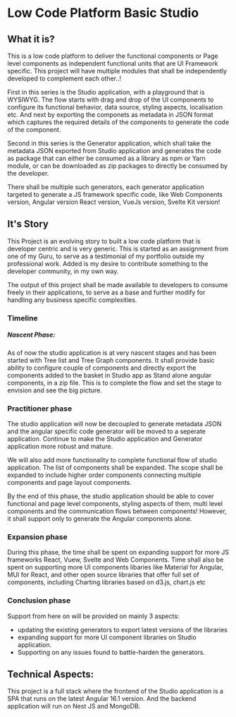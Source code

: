 # Low Code Platform Basic Studio 

## What it is?
This is a low code platform to deliver the functional components or Page level components as independent functional units that are UI Framework specific. This project will have multiple modules that shall be independently developed to complement each other..!

First in this series is the Studio application, with a playground that is WYSIWYG. The flow starts with drag and drop of the UI components to configure its functional behavior, data source, styling aspects, localisation etc. And next by exporting the componets as metadata in JSON format which captures the required details of the components to generate the code of the component.

Second in this series is the Generator application, which shall take the metadata JSON exported from Studio application and generates the code as package that can either be consumed as a library as npm or Yarn module, or can be downloaded as zip packages to directly be consumed by the developer.

There shall be multiple such generators, each generator application targeted to generate a JS framework specific code, like Web Components version, Angular version React version, VueJs version, Svelte Kit version!

## It's Story
This Project is an evolving story to built a low code platform that is developer centric and is very generic. This is started as an assignment from one of my Guru, to serve as a testimonial of my portfolio outside my professional work. Added is my desire to contribute something to the developer community, in my own way. 

The output of this project shall be made available to developers to consume freely in their applications, to serve as a base and further modify for handling any business specific complexities.

### Timeline
##### Nascent Phase:
 As of now the studio application is at very nascent stages and has been started with Tree list and Tree Graph components. It shall provide basic ability to configure couple of components and directly export the components added to the basket in Studio app as Stand alone angular components, in a zip file. This is to complete the flow and set the stage to envision and see the big picture.

### Practitioner phase
 The studio application will now be decoupled to generate metadata JSON and the angular specific code generator will be moved to a seperate application. Continue to make the Studio application and Generator application more robust and mature.
 
 We will also add more functionality to complete functional flow of studio application. The list of components shall be expanded. The scope shall be expanded to include higher order components connecting multiple components and page layout components. 

By the end of this phase, the studio application should be able to cover functional and page level components, styling aspects of them, multi level components and the communication flows between components! However, it shall support only to generate the Angular components alone.

### Expansion phase
During this phase, the time shall be spent on expanding support for more JS frameworks React, Vuew, Svelte and Web Components. Time shall also be spent on supporting more UI components libaries like Material for Angular, MUI for React, and other open source libraries that offer full set of components, including Charting libraries based on d3.js, chart.js etc

### Conclusion phase
Support from here on will be provided on mainly 3 aspects:
- updating the existing generators to export latest versions of the libraries
- expanding support for more UI component libraries on Studio application. 
- Supporting on any issues found to battle-harden the generators.


## Technical Aspects:
This project is a full stack where the frontend of the Studio application is a SPA that runs on the latest Angular 16.1 version. 
And the backend application will run on Nest JS and MongoDB.


